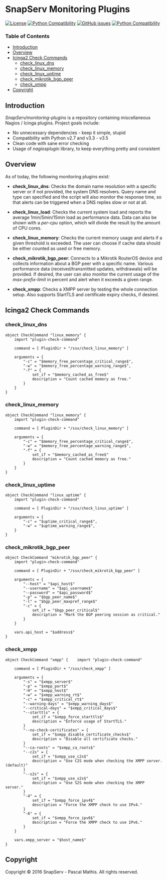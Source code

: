 # SnapServ Monitoring Plugins

[![License](http://img.shields.io/badge/license-GPL--3.0+-blue.svg)](https://github.com/SnapServ/monitoring-plugins/LICENSE.txt)
[![Python Compatibility](http://img.shields.io/badge/python_compatiblity-2.7_and_3.3--3.5-brightgreen.svg)](#)
[![GitHub issues](https://img.shields.io/github/issues/SnapServ/monitoring-plugins.svg)](https://github.com/SnapServ/monitoring-plugins/issues)
[![Python Compatibility](http://img.shields.io/badge/copyright-SnapServ_--_Pascal_Mathis-lightgrey.svg)](#)

### Table of Contents

- [Introduction](#introduction)
- [Overview](#overview)
- [Icinga2 Check Commands](#icinga2-check-commands)
    - [check_linux_dns](#check_linux_dns)
    - [check_linux_memory](#check_linux_memory)
    - [check_linux_uptime](#check_linux_uptime)
    - [check_mikrotik_bgp_peer](#check_mikrotik_bgp_peer)
    - [check_xmpp](#check_xmpp)
- [Copyright](#copyright)

## Introduction

*SnapServ/monitoring-plugins* is a repository containing miscellaneous Nagios /
Icinga plugins. Project goals include:

- No unnecessary dependencies - keep it simple, stupid
- Compatibility with Python v2.7 and v3.3 - v3.5
- Clean code with sane error checking
- Usage of *nagiosplugin* library, to keep everything pretty and consistent

## Overview

As of today, the following monitoring plugins exist:

- **check_linux_dns**: Checks the domain name resolution with a specific server
  or if not provided, the system DNS resolvers. Query name and type can
  specified and the script will also monitor the response time, so that alerts
  can be triggered when a DNS replies slow or not at all.

- **check_linux_load**: Checks the current system load and reports the average
  1min/5min/15min load as performance data. Data can also be shown with a
  *per-cpu* option, which will divide the result by the amount of CPU cores.

- **check_linux_memory**: Checks the current memory usage and alerts if a given
  threshold is exceeded. The user can choose if cache data should be either
  counted as used or free memory.

- **check_mikrotik_bgp_peer**: Connects to a Mikrotik RouterOS device and
  collects information about a BGP peer with a specific name. Various
  performance data (received/transmitted updates, withdrawals) will be provided.
  If desired, the user can also monitor the current usage of the
  *max-prefix-limit* in percent and alert when it exceeds a given range.

- **check_xmpp**: Checks a XMPP server by testing the whole connection setup.
  Also supports StartTLS and certificate expiry checks, if desired.

## Icinga2 Check Commands

### check_linux_dns

```
object CheckCommand "linux_memory" {
	import "plugin-check-command"

	command = [ PluginDir + "/ssx/check_linux_memory" ]

	arguments = {
		"-c" = "$memory_free_percentage_critical_range$",
		"-w" = "$memory_free_percentage_warning_range$",
		"-f" = {
			set_if = "$memory_cached_as_free$"
			description = "Count cached memory as free."
		}
	}
}
```

### check_linux_memory

```
object CheckCommand "linux_memory" {
	import "plugin-check-command"

	command = [ PluginDir + "/ssx/check_linux_memory" ]

	arguments = {
		"-c" = "$memory_free_percentage_critical_range$",
		"-w" = "$memory_free_percentage_warning_range$",
		"-f" = {
			set_if = "$memory_cached_as_free$"
			description = "Count cached memory as free."
		}
	}
}
```

### check_linux_uptime

```
object CheckCommand "linux_uptime" {
	import "plugin-check-command"

	command = [ PluginDir + "/ssx/check_linux_uptime" ]

	arguments = {
		"-c" = "$uptime_critical_range$",
		"-w" = "$uptime_warning_range$",
	}
}
```

### check_mikrotik_bgp_peer

```
object CheckCommand "mikrotik_bgp_peer" {
	import "plugin-check-command"

	command = [ PluginDir + "/ssx/check_mikrotik_bgp_peer" ]

	arguments = {
		"--host" = "$api_host$"
		"--username" = "$api_username$"
		"--password" = "$api_password$"
		"-p" = "$bgp_peer_name$"
		"-l" = "$bgp_peer_maxpref_range$"
		"-c" = {
			set_if = "$bgp_peer_critical$"
			description = "Mark the BGP peering session as critical."
		}
	}

	vars.api_host = "$address$"
}
```

### check_xmpp

```
object CheckCommand "xmpp" {	import "plugin-check-command"

	command = [ PluginDir + "/ssx/check_xmpp" ]

	arguments = {
		"-s" = "$xmpp_server$"
		"-p" = "$xmpp_port$"
		"-H" = "$xmpp_host$"
		"-w" = "$xmpp_warning_rt$"
		"-c" = "$xmpp_critical_rt$"
		"--warning-days" = "$xmpp_warning_days$"
		"--critical-days" = "$xmpp_critical_days$"
		"--starttls" = {
			set_if = "$xmpp_force_starttls$"
			description = "Enforce usage of StartTLS."
		}
		"--no-check-certificates" = {
			set_if = "$xmpp_disable_certificate_checks$"
			description = "Disable all certificate checks."
		}
		"--ca-roots" = "$xmpp_ca_roots$"
		"--c2s" = {
			set_if = "$xmpp_use_c2s$"
			description = "Use C2S mode when checking the XMPP server. (default)"
		}
		"--s2s" = {
			set_if = "$xmpp_use_s2s$"
			description = "Use S2S mode when checking the XMPP server."
		}
		"-4" = {
			set_if = "$xmpp_force_ipv4$"
			description = "Force the XMPP check to use IPv4."
		}
		"-6" = {
			set_if = "$xmpp_force_ipv6$"
			description = "Force the XMPP check to use IPv6."
		}
	}

	vars.xmpp_server = "$host_name$"
}
```

## Copyright

Copyright &copy; 2016 SnapServ - Pascal Mathis. All rights reserved.
